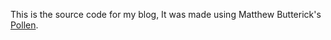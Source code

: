 This is the source code for my blog, It was made using Matthew Butterick's [Pollen](http://pollenpub.com).
